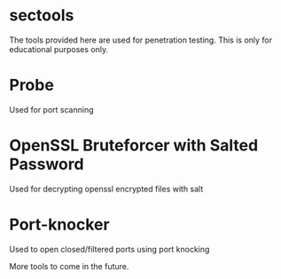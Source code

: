 # sectools

The tools provided here are used for penetration testing. This is only for educational purposes only.

# Probe

Used for port scanning

# OpenSSL Bruteforcer with Salted Password

Used for decrypting openssl encrypted files with salt

# Port-knocker

Used to open closed/filtered ports using port knocking








More tools to come in the future.

